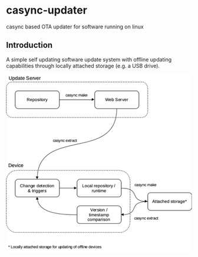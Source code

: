 # casync-updater
casync based OTA updater for software running on linux

## Introduction
A simple self updating software update system with offline updating capabilities through locally attached storage (e.g. a USB drive).

![Overview](doc/img/overview.png)
